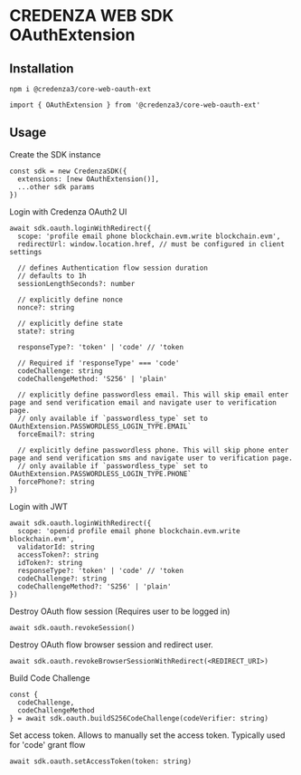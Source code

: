 # CREDENZA WEB SDK OAuthExtension

## Installation

```
npm i @credenza3/core-web-oauth-ext

import { OAuthExtension } from '@credenza3/core-web-oauth-ext'
```

## Usage

Create the SDK instance

```
const sdk = new CredenzaSDK({
  extensions: [new OAuthExtension()],
  ...other sdk params
})
```

Login with Credenza OAuth2 UI

```
await sdk.oauth.loginWithRedirect({
  scope: 'profile email phone blockchain.evm.write blockchain.evm',
  redirectUrl: window.location.href, // must be configured in client settings

  // defines Authentication flow session duration
  // defaults to 1h
  sessionLengthSeconds?: number

  // explicitly define nonce
  nonce?: string

  // explicitly define state
  state?: string

  responseType?: 'token' | 'code' // 'token

  // Required if 'responseType' === 'code'
  codeChallenge: string
  codeChallengeMethod: 'S256' | 'plain'

  // explicitly define passwordless email. This will skip email enter page and send verification email and navigate user to verification page.
  // only available if `passwordless_type` set to OAuthExtension.PASSWORDLESS_LOGIN_TYPE.EMAIL`
  forceEmail?: string

  // explicitly define passwordless phone. This will skip phone enter page and send verification sms and navigate user to verification page.
  // only available if `passwordless_type` set to OAuthExtension.PASSWORDLESS_LOGIN_TYPE.PHONE`
  forcePhone?: string
})
```

Login with JWT

```
await sdk.oauth.loginWithRedirect({
  scope: 'openid profile email phone blockchain.evm.write blockchain.evm',
  validatorId: string
  accessToken?: string
  idToken?: string
  responseType?: 'token' | 'code' // 'token
  codeChallenge?: string
  codeChallengeMethod?: 'S256' | 'plain'
})
```

Destroy OAuth flow session (Requires user to be logged in)

```
await sdk.oauth.revokeSession()
```

Destroy OAuth flow browser session and redirect user.

```
await sdk.oauth.revokeBrowserSessionWithRedirect(<REDIRECT_URI>)
```

Build Code Challenge

```
const {
  codeChallenge,
  codeChallengeMethod
} = await sdk.oauth.buildS256CodeChallenge(codeVerifier: string)
```

Set access token. Allows to manually set the access token. Typically used for 'code' grant flow

```
await sdk.oauth.setAccessToken(token: string)
```
